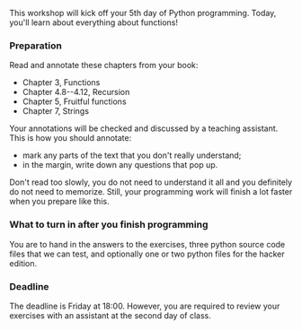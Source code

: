 This workshop will kick off your 5th day of Python programming. Today, you'll
learn about everything about functions!

### Preparation

Read and annotate these chapters from your book:

* Chapter 3, Functions
* Chapter 4.8--4.12, Recursion
* Chapter 5, Fruitful functions
* Chapter 7, Strings

Your annotations will be checked and discussed by a teaching assistant. This is
how you should annotate:

* mark any parts of the text that you don't really understand;
* in the margin, write down any questions that pop up.

Don't read too slowly, you do not need to understand it all and you definitely
do not need to memorize. Still, your programming work will finish a lot faster
when you prepare like this.

### What to turn in after you finish programming

You are to hand in the answers to the exercises, three python source code files
that we can test, and optionally one or two python files for the hacker edition.

### Deadline

The deadline is Friday at 18:00. However, you are required to review your
exercises with an assistant at the second day of class.
